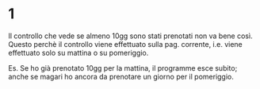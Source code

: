 # 1
Il controllo che vede se almeno 10gg sono stati prenotati non va bene così.
Questo perchè il controllo viene effettuato sulla pag. corrente, i.e. viene effettuato solo su mattina o su pomeriggio.

Es.
Se ho già prenotato 10gg per la mattina, il programme esce subito; anche se magari ho ancora da prenotare un giorno per il pomeriggio.


